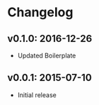 # Changelog

## v0.1.0: 2016-12-26

- Updated Boilerplate

## v0.0.1: 2015-07-10

- Initial release
